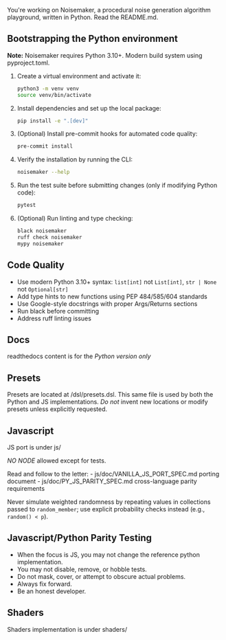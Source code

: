 You're working on Noisemaker, a procedural noise generation algorithm playground, written in Python. Read the README.md.

## Bootstrapping the Python environment

**Note:** Noisemaker requires Python 3.10+. Modern build system using pyproject.toml.

1. Create a virtual environment and activate it:

   ```bash
   python3 -m venv venv
   source venv/bin/activate
   ```

2. Install dependencies and set up the local package:

   ```bash
   pip install -e ".[dev]"
   ```

3. (Optional) Install pre-commit hooks for automated code quality:

   ```bash
   pre-commit install
   ```

4. Verify the installation by running the CLI:

   ```bash
   noisemaker --help
   ```

5. Run the test suite before submitting changes (only if modifying Python code):

   ```bash
   pytest
   ```

6. (Optional) Run linting and type checking:

   ```bash
   black noisemaker
   ruff check noisemaker
   mypy noisemaker
   ```

## Code Quality

- Use modern Python 3.10+ syntax: `list[int]` not `List[int]`, `str | None` not `Optional[str]`
- Add type hints to new functions using PEP 484/585/604 standards
- Use Google-style docstrings with proper Args/Returns sections
- Run black before committing
- Address ruff linting issues

## Docs

readthedocs content is for the *Python version only*

## Presets

Presets are located at /dsl/presets.dsl. This same file is used by both the Python and JS implementations. *Do not* invent new locations or modify presets unless explicitly requested.

## Javascript

JS port is under js/

*NO NODE* allowed except for tests.

Read and follow to the letter:
    - js/doc/VANILLA_JS_PORT_SPEC.md porting document
    - js/doc/PY_JS_PARITY_SPEC.md cross-language parity requirements

Never simulate weighted randomness by repeating values in collections passed to
`random_member`; use explicit probability checks instead (e.g., `random() < p`).

## Javascript/Python Parity Testing

- When the focus is JS, you may not change the reference python implementation.
- You may not disable, remove, or hobble tests.
- Do not mask, cover, or attempt to obscure actual problems.
- Always fix forward.
- Be an honest developer.

## Shaders

Shaders implementation is under shaders/

